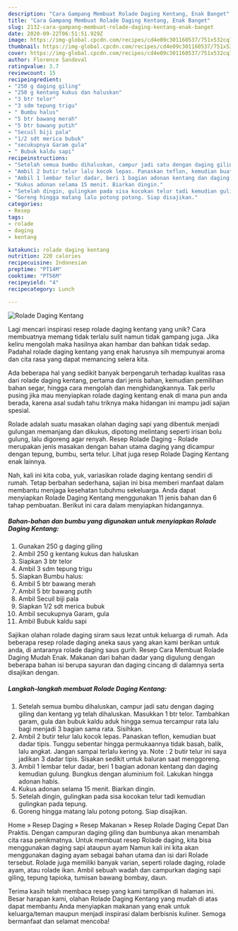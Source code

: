 ```yaml
---
description: "Cara Gampang Membuat Rolade Daging Kentang, Enak Banget"
title: "Cara Gampang Membuat Rolade Daging Kentang, Enak Banget"
slug: 2132-cara-gampang-membuat-rolade-daging-kentang-enak-banget
date: 2020-09-22T06:51:51.929Z
image: https://img-global.cpcdn.com/recipes/cd4e09c301160537/751x532cq70/rolade-daging-kentang-foto-resep-utama.jpg
thumbnail: https://img-global.cpcdn.com/recipes/cd4e09c301160537/751x532cq70/rolade-daging-kentang-foto-resep-utama.jpg
cover: https://img-global.cpcdn.com/recipes/cd4e09c301160537/751x532cq70/rolade-daging-kentang-foto-resep-utama.jpg
author: Florence Sandoval
ratingvalue: 3.7
reviewcount: 15
recipeingredient:
- "250 g daging giling"
- "250 g kentang kukus dan haluskan"
- "3 btr telor"
- "3 sdm tepung trigu"
- " Bumbu halus"
- "5 btr bawang merah"
- "5 btr bawang putih"
- "Secuil biji pala"
- "1/2 sdt merica bubuk"
- "secukupnya Garam gula"
- " Bubuk kaldu sapi"
recipeinstructions:
- "Setelah semua bumbu dihaluskan, campur jadi satu dengan daging giling dan kentang yg telah dihaluskan. Masukkan 1 btr telor. Tambahkan garam, gula dan bubuk kaldu aduk hingga semua tercampur rata lalu bagi menjadi 3 bagian sama rata. Sisihkan."
- "Ambil 2 butir telur lalu kocok lepas. Panaskan teflon, kemudian buat dadar tipis. Tunggu sebentar hingga permukaannya tidak basah, balik, lalu angkat. Jangan sampai terlalu kering ya. Note : 2 butir telur ini saya jadikan 3 dadar tipis. Sisakan sedikit untuk baluran saat menggoreng."
- "Ambil 1 lembar telur dadar, beri 1 bagian adonan kentang dan daging kemudian gulung. Bungkus dengan aluminium foil. Lakukan hingga adonan habis."
- "Kukus adonan selama 15 menit. Biarkan dingin."
- "Setelah dingin, gulingkan pada sisa kocokan telur tadi kemudian gulingkan pada tepung."
- "Goreng hingga matang lalu potong potong. Siap disajikan."
categories:
- Resep
tags:
- rolade
- daging
- kentang

katakunci: rolade daging kentang 
nutrition: 220 calories
recipecuisine: Indonesian
preptime: "PT14M"
cooktime: "PT56M"
recipeyield: "4"
recipecategory: Lunch

---
```



![Rolade Daging Kentang](https://img-global.cpcdn.com/recipes/cd4e09c301160537/751x532cq70/rolade-daging-kentang-foto-resep-utama.jpg)

Lagi mencari inspirasi resep rolade daging kentang yang unik? Cara membuatnya memang tidak terlalu sulit namun tidak gampang juga. Jika keliru mengolah maka hasilnya akan hambar dan bahkan tidak sedap. Padahal rolade daging kentang yang enak harusnya sih mempunyai aroma dan cita rasa yang dapat memancing selera kita.

Ada beberapa hal yang sedikit banyak berpengaruh terhadap kualitas rasa dari rolade daging kentang, pertama dari jenis bahan, kemudian pemilihan bahan segar, hingga cara mengolah dan menghidangkannya. Tak perlu pusing jika mau menyiapkan rolade daging kentang enak di mana pun anda berada, karena asal sudah tahu triknya maka hidangan ini mampu jadi sajian spesial.

Rolade adalah suatu masakan olahan daging sapi yang dibentuk menjadi gulungan memanjang dan dikukus, dipotong melintang seperti irisan bolu gulung, lalu digoreng agar renyah. Resep Rolade Daging - Rolade merupakan jenis masakan dengan bahan utama daging yang dicampur dengan tepung, bumbu, serta telur. Lihat juga resep Rolade Daging Kentang enak lainnya.


Nah, kali ini kita coba, yuk, variasikan rolade daging kentang sendiri di rumah. Tetap berbahan sederhana, sajian ini bisa memberi manfaat dalam membantu menjaga kesehatan tubuhmu sekeluarga. Anda dapat menyiapkan Rolade Daging Kentang menggunakan 11 jenis bahan dan 6 tahap pembuatan. Berikut ini cara dalam menyiapkan hidangannya.

<!--inarticleads1-->

##### Bahan-bahan dan bumbu yang digunakan untuk menyiapkan Rolade Daging Kentang:

1. Gunakan 250 g daging giling
1. Ambil 250 g kentang kukus dan haluskan
1. Siapkan 3 btr telor
1. Ambil 3 sdm tepung trigu
1. Siapkan  Bumbu halus:
1. Ambil 5 btr bawang merah
1. Ambil 5 btr bawang putih
1. Ambil Secuil biji pala
1. Siapkan 1/2 sdt merica bubuk
1. Ambil secukupnya Garam, gula
1. Ambil  Bubuk kaldu sapi


Sajikan olahan rolade daging siram saus lezat untuk keluarga di rumah. Ada beberapa resep rolade daging aneka saus yang akan kami berikan untuk anda, di antaranya rolade daging saus gurih. Resep Cara Membuat Rolade Daging Mudah Enak. Makanan dari bahan dadar yang digulung dengan beberapa bahan isi berupa sayuran dan daging cincang di dalamnya serta disajikan dengan. 

<!--inarticleads2-->

##### Langkah-langkah membuat Rolade Daging Kentang:

1. Setelah semua bumbu dihaluskan, campur jadi satu dengan daging giling dan kentang yg telah dihaluskan. Masukkan 1 btr telor. Tambahkan garam, gula dan bubuk kaldu aduk hingga semua tercampur rata lalu bagi menjadi 3 bagian sama rata. Sisihkan.
1. Ambil 2 butir telur lalu kocok lepas. Panaskan teflon, kemudian buat dadar tipis. Tunggu sebentar hingga permukaannya tidak basah, balik, lalu angkat. Jangan sampai terlalu kering ya. Note : 2 butir telur ini saya jadikan 3 dadar tipis. Sisakan sedikit untuk baluran saat menggoreng.
1. Ambil 1 lembar telur dadar, beri 1 bagian adonan kentang dan daging kemudian gulung. Bungkus dengan aluminium foil. Lakukan hingga adonan habis.
1. Kukus adonan selama 15 menit. Biarkan dingin.
1. Setelah dingin, gulingkan pada sisa kocokan telur tadi kemudian gulingkan pada tepung.
1. Goreng hingga matang lalu potong potong. Siap disajikan.


Home » Resep Daging » Resep Makanan » Resep Rolade Daging Cepat Dan Praktis. Dengan campuran daging giling dan bumbunya akan menambah cita rasa penikmatnya. Untuk membuat resep Rolade daging, kita bisa menggunakan daging sapi ataupun ayam Namun kali ini kita akan menggunakan daging ayam sebagai bahan utama dan isi dari Rolade tersebut. Rolade juga memiliki banyak varian, seperti rolade daging, rolade ayam, atau rolade ikan. Ambil sebuah wadah dan campurkan daging sapi giling, tepung tapioka, tumisan bawang bombay, daun. 

Terima kasih telah membaca resep yang kami tampilkan di halaman ini. Besar harapan kami, olahan Rolade Daging Kentang yang mudah di atas dapat membantu Anda menyiapkan makanan yang enak untuk keluarga/teman maupun menjadi inspirasi dalam berbisnis kuliner. Semoga bermanfaat dan selamat mencoba!
